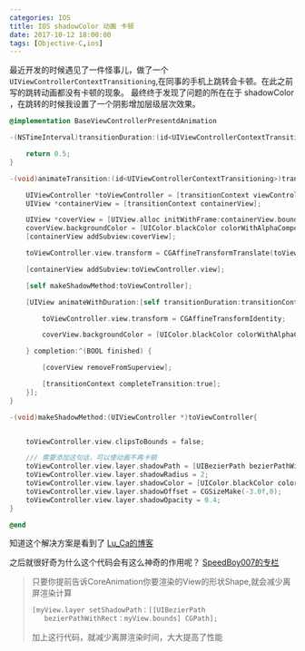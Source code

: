 ```yaml
---
categories: IOS
title: IOS shadowColor 动画 卡顿
date: 2017-10-12 18:00:00
tags: [Objective-C,ios]
---
```


最近开发的时候遇见了一件怪事儿，做了一个 `UIViewControllerContextTransitioning`,在同事的手机上跳转会卡顿。在此之前写的跳转动画都没有卡顿的现象。
最终终于发现了问题的所在在于 shadowColor ，在跳转的时候我设置了一个阴影增加层级层次效果。
<!-- more -->

````objectivec
@implementation BaseViewControllerPresentdAnimation

-(NSTimeInterval)transitionDuration:(id<UIViewControllerContextTransitioning>)transitionContext {

    return 0.5;
}

-(void)animateTransition:(id<UIViewControllerContextTransitioning>)transitionContext{

    UIViewController *toViewController = [transitionContext viewControllerForKey:(UITransitionContextToViewControllerKey)];
    UIView *containerView = [transitionContext containerView];

    UIView *coverView = [UIView.alloc initWithFrame:containerView.bounds];
    coverView.backgroundColor = [UIColor.blackColor colorWithAlphaComponent:0];
    [containerView addSubview:coverView];

    toViewController.view.transform = CGAffineTransformTranslate(toViewController.view.transform, CGRectGetWidth(toViewController.view.frame), 0);

    [containerView addSubview:toViewController.view];

    [self makeShadowMethod:toViewController];

    [UIView animateWithDuration:[self transitionDuration:transitionContext] animations:^{

        toViewController.view.transform = CGAffineTransformIdentity;

        coverView.backgroundColor = [UIColor.blackColor colorWithAlphaComponent:0.3];

    } completion:^(BOOL finished) {

        [coverView removeFromSuperview];

        [transitionContext completeTransition:true];
    }];
}

-(void)makeShadowMethod:(UIViewController *)toViewController{


    toViewController.view.clipsToBounds = false;

    /// 需要添加这句话，可以使动画不再卡顿
    toViewController.view.layer.shadowPath = [UIBezierPath bezierPathWithRect:toViewController.view.bounds].CGPath;
    toViewController.view.layer.shadowRadius = 2;
    toViewController.view.layer.shadowColor = [UIColor.blackColor colorWithAlphaComponent:0.4].CGColor;
    toViewController.view.layer.shadowOffset = CGSizeMake(-3.0f,0);
    toViewController.view.layer.shadowOpacity = 0.4;
}

@end
````

知道这个解决方案是看到了 [Lu_Ca的博客](http://blog.csdn.net/Lu_Ca/article/details/47422913)

之后就很好奇为什么这个代码会有这么神奇的作用呢？ [SpeedBoy007的专栏](http://blog.csdn.net/meegomeego/article/details/22728465)

>  只要你提前告诉CoreAnimation你要渲染的View的形状Shape,就会减少离屏渲染计算
>````objectivec
>[myView.layer setShadowPath：[[UIBezierPath
>    bezierPathWithRect：myView.bounds] CGPath];
>````
>加上这行代码，就减少离屏渲染时间，大大提高了性能
